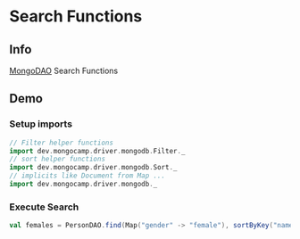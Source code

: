 # Search Functions

## Info
[MongoDAO](index.md) Search Functions

## Demo

### Setup imports
```scala
// Filter helper functions
import dev.mongocamp.driver.mongodb.Filter._
// sort helper functions
import dev.mongocamp.driver.mongodb.Sort._
// implicits like Document from Map ...
import dev.mongocamp.driver.mongodb._
```

### Execute Search
```scala
val females = PersonDAO.find(Map("gender" -> "female"), sortByKey("name")).resultList()
```
